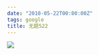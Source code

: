 ```yaml
---
date: "2010-05-22T00:00:00Z"
tags: google
title: 无题522
---
```


![](https://blog.du1ab.org/2010/05/2010-05-22_1440x900-72820621.png)
